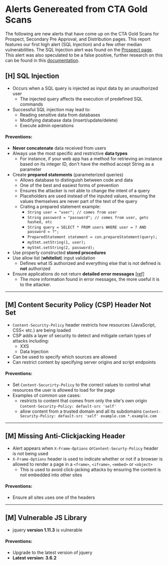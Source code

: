 # Alerts Genereated from CTA Gold Scans 
The following are new alerts that have come up on the CTA Gold Scans for Prospect, Secondary Pre Approval, and Distribution pages.
This report features our first high alert (SQL Injection) and a few other median vulnerabilities. The SQL Injection alert was found on the [Prospect page](https://github.com/KellyTTan/Documentation/blob/main/ctagold/reports%202022-11-29/gold_prospects_report.pdf). This alert was also speculated to be a false positive, further research on this can be found in this [documentation](https://github.com/KellyTTan/Documentation/blob/main/ctagold/documentation/sqli_research.md).

## [H] SQL Injection
- Occurs when a SQL query is injected as input data by an unauthorized user
    - The injected query affects the execution of predefined SQL commands
- Successful SQL injection may lead to:
    - Reading sensitive data from databases
    - Modifying database data (insert/update/delete)
    - Execute admin operations 
#### Preventions: 
- **Never concatenate** data received from users
- Always use the most specific and restrictive **data types** 
    - For instance, if your web app has a method for retrieving an instance based on its integer ID, don't have the method accept String as a parameter
- Create **prepared statements** (parameterized queries)
    - Allows database to distinguish between code and data
    - One of the best and easiest forms of prevention
    - Ensures the attacker is not able to change the intent of a query
    - Placeholders are used instead of the inputed values, ensuring the values themselves are never part of the text of the query
    - Crating a prepared statement example:
        - `String user = "user"; // comes from user`
        - `String password = "password"; // comes from user, gets hashed, etc`
        - `String query = SELECT * FROM users WHERE user = ? AND password = ?";`
        - `PreparedStatement statement = con.prepareStatement(query);`
        - `myStmt.setString(1, user);`
        - `myStmt.setString(2, password);`
- Use properly constructed **stored procedures**
- Use allow list (**whitelist**) input validation
    - Defines what IS authorized and everything else that is not defined is **not** authorized 
- Ensure applications do not return **detailed error messages** [[ref]](https://web.archive.org/web/20151005235207/http://www.net-security.org/dl/articles/IntegrigyIntrotoSQLInjectionAttacks.pdf)
    - The more information found in error messages, the more useful it is to the attacker. 
***

## [M] Content Security Policy (CSP) Header Not Set
- `Content-Security-Policy` header restricts how resources (JavaScript, CSS< etc.) are being loaded
- CSP adds a layer of security to detect and mitigate certain types of attacks including:
    - XXS
    - Data Injection 
- Can be used to specify which sources are allowed
- Can restrict content by specifying server origins and script endpoints
#### Preventions:
- Set `Content-Securirty-Policy` to the correct values to control what resources the user is allowed to load for the page 
- Examples of common use cases:
    - restricts to content that comes from only the site's own origin
`Content-Security-Policy: default-src 'self'`
    - allow content from a trusted domain and all its subdomains 
`Content-Security-Policy: default-src 'self' example.com *.example.com`
***

## [M] Missing Anti-Clickjacking Header
- Alert appears when `X-Frame-Options` or`Content-Securty-Policy` header is not being used 
- `X-Frame-Options` header is used to indicate whether or not if a browser is allowed to render a page in a `<frame>`, `<iframe>`, `<embed>` or `<object>`
    - This is used to avoid click-jacking attacks by ensuring the content is not embedded into other sites
#### Preventions:
- Ensure all sites uses one of the headers
***

## [M] Vulnerable JS Library
- jquery **version 1.11.3** is vulnerable 
#### Preventions: 
- Upgrade to the latest version of jquery 
- **Latest version: 3.6.2**
